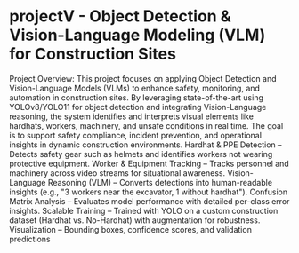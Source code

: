 # projectV - Object Detection & Vision-Language Modeling (VLM) for Construction Sites
Project Overview:
This project focuses on applying Object Detection and Vision-Language Models (VLMs) to enhance safety, monitoring, and automation in construction sites. By leveraging state-of-the-art using YOLOv8/YOLO11 for object detection and integrating Vision-Language reasoning, the system identifies and interprets visual elements like hardhats, workers, machinery, and unsafe conditions in real time.
The goal is to support safety compliance, incident prevention, and operational insights in dynamic construction environments.
Hardhat & PPE Detection – Detects safety gear such as helmets and identifies workers not wearing protective equipment.
Worker & Equipment Tracking – Tracks personnel and machinery across video streams for situational awareness.
Vision-Language Reasoning (VLM) – Converts detections into human-readable insights (e.g., "3 workers near the excavator, 1 without hardhat").
Confusion Matrix Analysis – Evaluates model performance with detailed per-class error insights.
Scalable Training – Trained with YOLO on a custom construction dataset (Hardhat vs. No-Hardhat) with augmentation for robustness.
Visualization – Bounding boxes, confidence scores, and validation predictions
